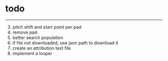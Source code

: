 # todo
---


3. pitch shift and start point per pad
4. remove pad
5. better search population
6. if file not downloaded, use json path to download it
7. create an attribution text file
8. implement a looper